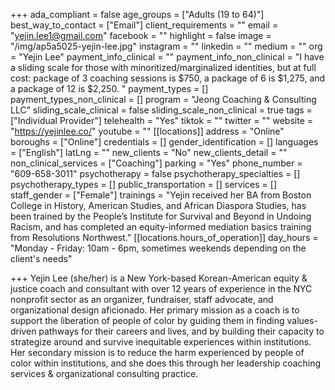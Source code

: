 +++
ada_compliant = false
age_groups = ["Adults (19 to 64)"]
best_way_to_contact = ["Email"]
client_requirements = ""
email = "yejin.lee1@gmail.com"
facebook = ""
highlight = false
image = "/img/ap5a5025-yejin-lee.jpg"
instagram = ""
linkedin = ""
medium = ""
org = "Yejin Lee"
payment_info_clinical = ""
payment_info_non_clinical = "I have a sliding scale for those with minoritized/marginalized identities, but at full cost: package of 3 coaching sessions is $750, a package of 6 is $1,275, and a package of 12 is $2,250. "
payment_types = []
payment_types_non_clinical = []
program = "Jeong Coaching & Consulting LLC"
sliding_scale_clinical = false
sliding_scale_non_clinical = true
tags = ["Individual Provider"]
telehealth = "Yes"
tiktok = ""
twitter = ""
website = "https://yejinlee.co/"
youtube = ""
[[locations]]
address = "Online"
boroughs = ["Online"]
credentials = []
gender_identification = []
languages = ["English"]
latLng = ""
new_clients = "No"
new_clients_detail = ""
non_clinical_services = ["Coaching"]
parking = "Yes"
phone_number = "609-658-3011"
psychotherapy = false
psychotherapy_specialties = []
psychotherapy_types = []
public_transportation = []
services = []
staff_gender = ["Female"]
trainings = "Yejin received her BA from Boston College in History, American Studies, and African Diaspora Studies, has been trained by the People’s Institute for Survival and Beyond in Undoing Racism, and has completed an equity-informed mediation basics training from Resolutions Northwest."
[[locations.hours_of_operation]]
day_hours = "Monday - Friday: 10am - 6pm, sometimes weekends depending on the client's needs"

+++
Yejin Lee (she/her) is a New York-based Korean-American equity & justice coach and consultant with over 12 years of experience in the NYC nonprofit sector as an organizer, fundraiser, staff advocate, and organizational design aficionado. Her primary mission as a coach is to support the liberation of people of color by guiding them in finding values-driven pathways for their careers and lives, and by building their capacity to strategize around and survive inequitable experiences within institutions. Her secondary mission is to reduce the harm experienced by people of color within institutions, and she does this through her leadership coaching services & organizational consulting practice.